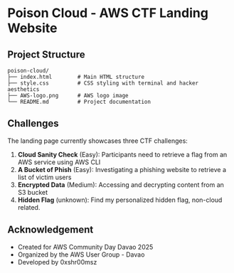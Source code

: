 # Poison Cloud - AWS CTF Landing Website

## Project Structure
```
poison-cloud/
├── index.html        # Main HTML structure
├── style.css         # CSS styling with terminal and hacker aesthetics
├── AWS-logo.png      # AWS logo image
└── README.md         # Project documentation
```

## Challenges

The landing page currently showcases three CTF challenges:

1. **Cloud Sanity Check** (Easy): Participants need to retrieve a flag from an AWS service using AWS CLI
2. **A Bucket of Phish** (Easy): Investigating a phishing website to retrieve a list of victim users
3. **Encrypted Data** (Medium): Accessing and decrypting content from an S3 bucket
4. **Hidden Flag** (unknown): Find my personalized hidden flag, non-cloud related.

## Acknowledgement
- Created for AWS Community Day Davao 2025
- Organized by the AWS User Group - Davao
- Developed by 0xshr00msz